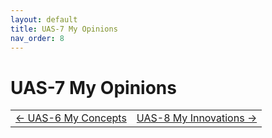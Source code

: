 ```yaml
---
layout: default
title: UAS-7 My Opinions
nav_order: 8
--- 
```


# UAS-7 My Opinions


<table width="100%">
  <tr>
    <td align="left">
      <a href="6%20UAS-6%20My%20Concepts.html">← UAS-6 My Concepts</a>
    </td>
    <td align="right">
      <a href="8%20UAS-8%20My%20Innovations.html">UAS-8 My Innovations →</a>
    </td>
  </tr>
</table>


 

